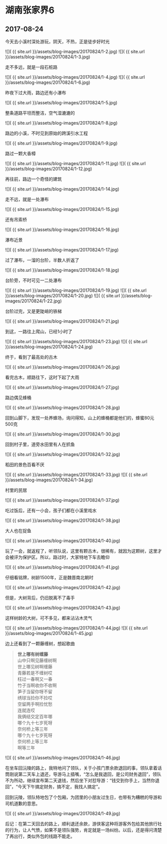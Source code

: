 湖南张家界6
====================

2017-08-24
------------------------

今天去小溪村深处游玩，阴天，不热，正是徒步好时光

![]( {{ site.url }}/assets/blog-images/20170824/1-2.jpg)
![]( {{ site.url }}/assets/blog-images/20170824/1-3.jpg)

走不多远，就是一段石桩路

![]( {{ site.url }}/assets/blog-images/20170824/1-4.jpg)
![]( {{ site.url }}/assets/blog-images/20170824/1-6.jpg)

昨夜下过大雨，路边还有小瀑布

![]( {{ site.url }}/assets/blog-images/20170824/1-5.jpg)

整条道路平坦而整洁，空气湿漉漉的

![]( {{ site.url }}/assets/blog-images/20170824/1-8.jpg)

路边的小溪，不时见到原始的跨溪引水工程

![]( {{ site.url }}/assets/blog-images/20170824/1-9.jpg)

路过一颗大香樟

![]( {{ site.url }}/assets/blog-images/20170824/1-11.jpg)
![]( {{ site.url }}/assets/blog-images/20170824/1-12.jpg)

再往前，路边一个奇怪的建筑

![]( {{ site.url }}/assets/blog-images/20170824/1-14.jpg)

走不远，就是一处瀑布

![]( {{ site.url }}/assets/blog-images/20170824/1-15.jpg)

还有吊索桥

![]( {{ site.url }}/assets/blog-images/20170824/1-16.jpg)

瀑布近景

![]( {{ site.url }}/assets/blog-images/20170824/1-17.jpg)

过了瀑布，一溜的台阶，半数人折返了

![]( {{ site.url }}/assets/blog-images/20170824/1-18.jpg)

台阶旁，不时可见一二处瀑布

![]( {{ site.url }}/assets/blog-images/20170824/1-19.jpg)
![]( {{ site.url }}/assets/blog-images/20170824/1-20.jpg)
![]( {{ site.url }}/assets/blog-images/20170824/1-22.jpg)

台阶过完，又是更陡峭的铁梯

![]( {{ site.url }}/assets/blog-images/20170824/1-21.jpg)

到这，一路往上爬山，已经1小时了

![]( {{ site.url }}/assets/blog-images/20170824/1-23.jpg)
![]( {{ site.url }}/assets/blog-images/20170824/1-24.jpg)

终于，看到了最高处的古木

![]( {{ site.url }}/assets/blog-images/20170824/1-26.jpg)

看完古木，顺路往下，这时下起了大雨

![]( {{ site.url }}/assets/blog-images/20170824/1-27.jpg)

路边偶见蜂桶

![]( {{ site.url }}/assets/blog-images/20170824/1-28.jpg)

回到山脚下，发现一处养蜂场，询问得知，山上的蜂桶都是他们的，蜂蜜80元500克

![]( {{ site.url }}/assets/blog-images/20170824/1-30.jpg)

回到村子里，道旁水田里有人在抓鱼

![]( {{ site.url }}/assets/blog-images/20170824/1-32.jpg)

稻田的景色百看不厌

![]( {{ site.url }}/assets/blog-images/20170824/1-33.jpg)
![]( {{ site.url }}/assets/blog-images/20170824/1-34.jpg)

村里的民居

![]( {{ site.url }}/assets/blog-images/20170824/1-37.jpg)

吃过饭后，还有一小会，孩子们都在小溪里戏水

![]( {{ site.url }}/assets/blog-images/20170824/1-38.jpg)

大人也在捉鱼

![]( {{ site.url }}/assets/blog-images/20170824/1-40.jpg)

玩了一会，就返程了，听领队说，这里有颗古木，很稀有，就因为这颗树，这里才会被评为保护区。所以，路过时，大家特地下车去瞻仰

![]( {{ site.url }}/assets/blog-images/20170824/1-41.jpg)

仔细看铭牌，树龄1500年，正是魏晋南北朝时

![]( {{ site.url }}/assets/blog-images/20170824/1-42.jpg)

但是，大树背后，仍旧脱离不了毒手

![]( {{ site.url }}/assets/blog-images/20170824/1-43.jpg)

这样树龄的大树，可不多见，都来沾沾木灵气

![]( {{ site.url }}/assets/blog-images/20170824/1-44.jpg)
![]( {{ site.url }}/assets/blog-images/20170824/1-45.jpg)

边上还看到了一颗藤缠树，想起歌曲

>**世上哪有树缠藤**  
山中只啊见藤缠树啊  
世上哪见树啊缠藤  
青藤若是不缠树哎  
枉过一春啊又一春  
竹子当啊收你不收啊  
笋子当留你呀不留  
绣球当捡你不捡哎  
空留两手啊捡忧愁  
连就连哎  
我俩结交定百年哪  
哪个九十七岁死呀  
奈何桥上等三年  
哪个九十七岁死呀  
奈何桥上等三年  
啊等三年

![]( {{ site.url }}/assets/blog-images/20170824/1-46.jpg)

在坐车回沅陵的路上，我特地问了领队，关于小孩门票余款退回的事，领队拿着话筒刚说第二天车上退还，导游马上插嘴，“怎么是我退回，是公司财务退回”，领队不为所动，继续宣布第二天退钱，然后坐下对怼导游：“钱交到你手上，当然你退回”，“今天下午搞定财务，搞不定，我找人搞定”。

回到沅陵，领队特地包了个包厢，为团里的小朋友过生日，也带有为糟糕的导游和司机道歉的意思。

![]( {{ site.url }}/assets/blog-images/20170824/1-49.jpg)

后记：在第二天回去的路上，顺利退还余款，游侠客这种将游客外包给其他旅行社的行为，让人气愤，如果不是领队强势，肯定就是一场纠纷。以后，还是得问清楚了再出行，类似外包的线路不能走。